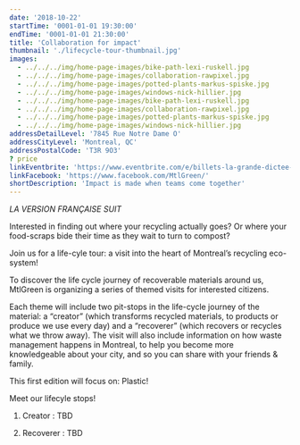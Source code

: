 ```yaml
---
date: '2018-10-22'
startTime: '0001-01-01 19:30:00'
endTime: '0001-01-01 21:30:00'
title: 'Collaboration for impact'
thumbnail: './lifecycle-tour-thumbnail.jpg'
images:
  - ../../../img/home-page-images/bike-path-lexi-ruskell.jpg
  - ../../../img/home-page-images/collaboration-rawpixel.jpg
  - ../../../img/home-page-images/potted-plants-markus-spiske.jpg
  - ../../../img/home-page-images/windows-nick-hillier.jpg
  - ../../../img/home-page-images/bike-path-lexi-ruskell.jpg
  - ../../../img/home-page-images/collaboration-rawpixel.jpg
  - ../../../img/home-page-images/potted-plants-markus-spiske.jpg
  - ../../../img/home-page-images/windows-nick-hillier.jpg
addressDetailLevel: '7845 Rue Notre Dame O'
addressCityLevel: 'Montreal, QC'
addressPostalCode: 'T3R 9O3'
? price
linkEventbrite: 'https://www.eventbrite.com/e/billets-la-grande-dictee-spectacle-contes-et-legendes-de-lile-de-la-reunion-49646287382?aff=ehomecard'
linkFacebook: 'https://www.facebook.com/MtlGreen/'
shortDescription: 'Impact is made when teams come together'
---
```


_LA VERSION FRANÇAISE SUIT_

Interested in finding out where your recycling actually goes? Or where your food-scraps bide their time as they wait to turn to compost?

Join us for a life-cyle tour: a visit into the heart of Montreal’s recycling eco-system!

To discover the life cycle journey of recoverable materials around us, MtlGreen is organizing a series of themed visits for interested citizens.

Each theme will include two pit-stops in the life-cycle journey of the material: a “creator” (which transforms recycled materials, to products or produce we use every day) and a “recoverer” (which recovers or recycles what we throw away). The visit will also include information on how waste management happens in Montreal, to help you become more knowledgeable about your city, and so you can share with your friends & family.

This first edition will focus on: Plastic!

Meet our lifecyle stops!

1. Creator : TBD

2. Recoverer : TBD
